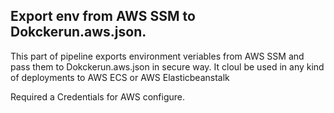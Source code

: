 ## Export env from AWS SSM to Dokckerun.aws.json.

This part of pipeline exports environment veriables from AWS SSM and pass them to Dokckerun.aws.json in secure way.
It cloul be used in any kind of deployments to AWS ECS or AWS Elasticbeanstalk

Required a Credentials for AWS configure.
